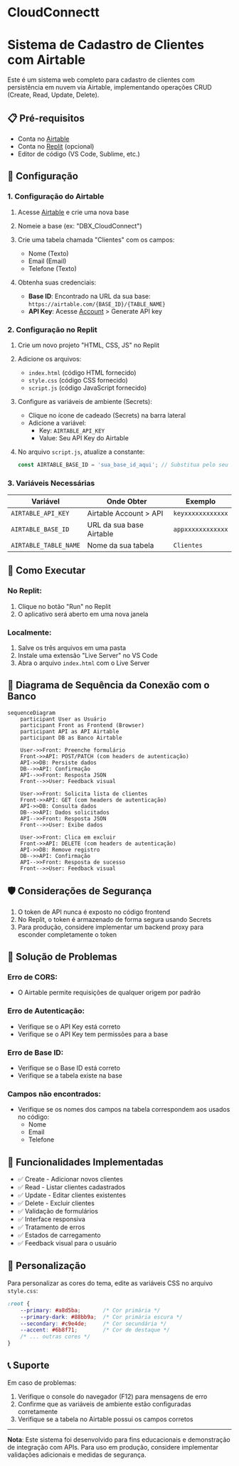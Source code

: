 # CloudConnectt
# Sistema de Cadastro de Clientes com Airtable

Este é um sistema web completo para cadastro de clientes com persistência em nuvem via Airtable, implementando operações CRUD (Create, Read, Update, Delete).

## 📋 Pré-requisitos

- Conta no [Airtable](https://airtable.com/)
- Conta no [Replit](https://replit.com/) (opcional)
- Editor de código (VS Code, Sublime, etc.)

## 🔧 Configuração

### 1. Configuração do Airtable

1. Acesse [Airtable](https://airtable.com/) e crie uma nova base
2. Nomeie a base (ex: "DBX_CloudConnect")
3. Crie uma tabela chamada "Clientes" com os campos:
   - Nome (Texto)
   - Email (Email)
   - Telefone (Texto)

4. Obtenha suas credenciais:
   - **Base ID**: Encontrado na URL da sua base: `https://airtable.com/{BASE_ID}/{TABLE_NAME}`
   - **API Key**: Acesse [Account](https://airtable.com/account) > Generate API key

### 2. Configuração no Replit

1. Crie um novo projeto "HTML, CSS, JS" no Replit
2. Adicione os arquivos:
   - `index.html` (código HTML fornecido)
   - `style.css` (código CSS fornecido)
   - `script.js` (código JavaScript fornecido)

3. Configure as variáveis de ambiente (Secrets):
   - Clique no ícone de cadeado (Secrets) na barra lateral
   - Adicione a variável:
     - Key: `AIRTABLE_API_KEY`
     - Value: Seu API Key do Airtable

4. No arquivo `script.js`, atualize a constante:
   ```javascript
   const AIRTABLE_BASE_ID = 'sua_base_id_aqui'; // Substitua pelo seu Base ID
   ```

### 3. Variáveis Necessárias

| Variável | Onde Obter | Exemplo |
|----------|------------|---------|
| `AIRTABLE_API_KEY` | Airtable Account > API | `keyxxxxxxxxxxxx` |
| `AIRTABLE_BASE_ID` | URL da sua base Airtable | `appxxxxxxxxxxxx` |
| `AIRTABLE_TABLE_NAME` | Nome da sua tabela | `Clientes` |

## 🚀 Como Executar

### No Replit:
1. Clique no botão "Run" no Replit
2. O aplicativo será aberto em uma nova janela

### Localmente:
1. Salve os três arquivos em uma pasta
2. Instale uma extensão "Live Server" no VS Code
3. Abra o arquivo `index.html` com o Live Server

## 🔌 Diagrama de Sequência da Conexão com o Banco

```mermaid
sequenceDiagram
    participant User as Usuário
    participant Front as Frontend (Browser)
    participant API as API Airtable
    participant DB as Banco Airtable

    User->>Front: Preenche formulário
    Front->>API: POST/PATCH (com headers de autenticação)
    API->>DB: Persiste dados
    DB-->>API: Confirmação
    API-->>Front: Resposta JSON
    Front-->>User: Feedback visual

    User->>Front: Solicita lista de clientes
    Front->>API: GET (com headers de autenticação)
    API->>DB: Consulta dados
    DB-->>API: Dados solicitados
    API-->>Front: Resposta JSON
    Front-->>User: Exibe dados

    User->>Front: Clica em excluir
    Front->>API: DELETE (com headers de autenticação)
    API->>DB: Remove registro
    DB-->>API: Confirmação
    API-->>Front: Resposta de sucesso
    Front-->>User: Feedback visual
```

## 🛡️ Considerações de Segurança

1. O token de API nunca é exposto no código frontend
2. No Replit, o token é armazenado de forma segura usando Secrets
3. Para produção, considere implementar um backend proxy para esconder completamente o token

## 🐛 Solução de Problemas

### Erro de CORS:
- O Airtable permite requisições de qualquer origem por padrão

### Erro de Autenticação:
- Verifique se o API Key está correto
- Verifique se o API Key tem permissões para a base

### Erro de Base ID:
- Verifique se o Base ID está correto
- Verifique se a tabela existe na base

### Campos não encontrados:
- Verifique se os nomes dos campos na tabela correspondem aos usados no código:
  - Nome
  - Email
  - Telefone

## 📝 Funcionalidades Implementadas

- ✅ Create - Adicionar novos clientes
- ✅ Read - Listar clientes cadastrados
- ✅ Update - Editar clientes existentes
- ✅ Delete - Excluir clientes
- ✅ Validação de formulários
- ✅ Interface responsiva
- ✅ Tratamento de erros
- ✅ Estados de carregamento
- ✅ Feedback visual para o usuário

## 🎨 Personalização

Para personalizar as cores do tema, edite as variáveis CSS no arquivo `style.css`:

```css
:root {
    --primary: #a8d5ba;       /* Cor primária */
    --primary-dark: #88bb9a;  /* Cor primária escura */
    --secondary: #c9e4de;     /* Cor secundária */
    --accent: #6b8f71;        /* Cor de destaque */
    /* ... outras cores */
}
```

## 📞 Suporte

Em caso de problemas:
1. Verifique o console do navegador (F12) para mensagens de erro
2. Confirme que as variáveis de ambiente estão configuradas corretamente
3. Verifique se a tabela no Airtable possui os campos corretos

---

**Nota**: Este sistema foi desenvolvido para fins educacionais e demonstração de integração com APIs. Para uso em produção, considere implementar validações adicionais e medidas de segurança.
